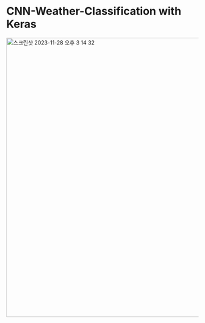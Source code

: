 # CNN-Weather-Classification with Keras
<img width="733" alt="스크린샷 2023-11-28 오후 3 14 32" src="https://github.com/Heyjooo/CNN-Weather-Classification/assets/97782228/d3b08430-fcfc-4047-af0f-3845158f1589">
